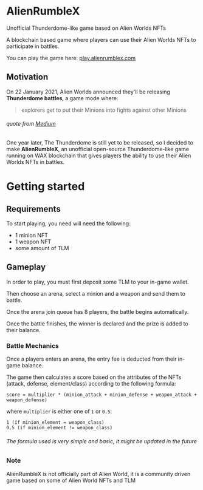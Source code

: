 # AlienRumbleX
Unofficial Thunderdome-like game based on Alien Worlds NFTs

A blockchain based game where players can use their Alien Worlds NFTs to participate in battles.

You can play the game here: [play.alienrumblex.com](https://play.alienrumblex.com/)

## Motivation
On 22 January 2021, Alien Worlds announced they'll be releasing **Thunderdome battles**, a game mode where:
> explorers get to put their Minions into fights against other Minions

###### *quote from [Medium](https://alienworlds.medium.com/the-thunderdome-battling-on-alien-worlds-a62f7a6d89fc)*

One year later, The Thunderdome is still yet to be released, so I decided to make **AlienRumbleX**, an unofficial open-source Thunderdome-like game running on WAX blockchain that gives players the ability to use their Alien Worlds NFTs in battles.

# Getting started

## Requirements

To start playing, you need will need the following:

* 1 minion NFT
* 1 weapon NFT
* some amount of TLM

## Gameplay

In order to play, you must first deposit some TLM to your in-game wallet.

Then choose an arena, select a minion and a weapon and send them to battle.

Once the arena join queue has 8 players, the battle begins automatically.

Once the battle finishes, the winner is declared and the prize is added to their balance.

### Battle Mechanics

Once a players enters an arena, the entry fee is deducted from their in-game balance.

The game then calculates a score based on the attributes of the NFTs (attack, defense, element/class) according to the following formula:

```
score = multiplier * (minion_attack + minion_defense + weapon_attack + weapon_defense)
```
where `multiplier` is either one of `1` or `0.5`:
```
1 (if minion_element = weapon_class)
0.5 (if minion_element != weapon_class)
```

###### *The formula used is very simple and basic, it might be updated in the future*

### Note
AlienRumbleX is not officially part of Alien World, it is a community driven game based on some of Alien World NFTs and TLM
